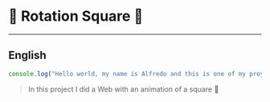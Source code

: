 # :black_square_button: Rotation Square :black_square_button: #


---
## English
```javascript
console.log("Hello world, my name is Alfredo and this is one of my proyects");

```

> In this project I did a Web with an animation of a square :black_square_button:
